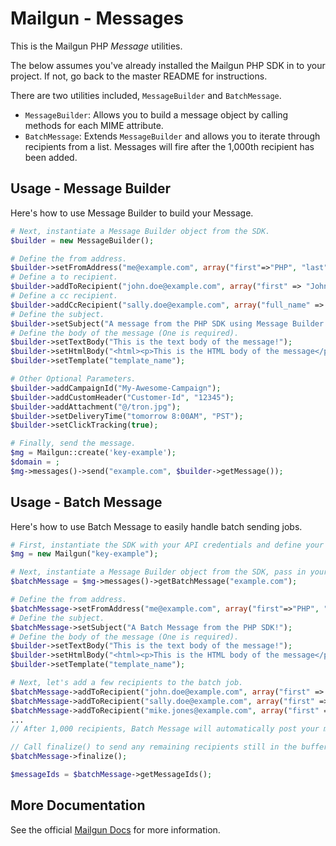 Mailgun - Messages
==================

This is the Mailgun PHP *Message* utilities.

The below assumes you've already installed the Mailgun PHP SDK in to your
project. If not, go back to the master README for instructions.

There are two utilities included, `MessageBuilder` and `BatchMessage`.

* `MessageBuilder`: Allows you to build a message object by calling methods for
each MIME attribute.
* `BatchMessage`: Extends `MessageBuilder` and allows you to iterate through
recipients from a list. Messages will fire after the 1,000th recipient has been
added.

Usage - Message Builder
-----------------------
Here's how to use Message Builder to build your Message.

```php
# Next, instantiate a Message Builder object from the SDK.
$builder = new MessageBuilder();

# Define the from address.
$builder->setFromAddress("me@example.com", array("first"=>"PHP", "last" => "SDK"));
# Define a to recipient.
$builder->addToRecipient("john.doe@example.com", array("first" => "John", "last" => "Doe"));
# Define a cc recipient.
$builder->addCcRecipient("sally.doe@example.com", array("full_name" => "Sally Doe"));
# Define the subject.
$builder->setSubject("A message from the PHP SDK using Message Builder!");
# Define the body of the message (One is required).
$builder->setTextBody("This is the text body of the message!");
$builder->setHtmlBody("<html><p>This is the HTML body of the message</p></html>");
$builder->setTemplate("template_name");

# Other Optional Parameters.
$builder->addCampaignId("My-Awesome-Campaign");
$builder->addCustomHeader("Customer-Id", "12345");
$builder->addAttachment("@/tron.jpg");
$builder->setDeliveryTime("tomorrow 8:00AM", "PST");
$builder->setClickTracking(true);

# Finally, send the message.
$mg = Mailgun::create('key-example');
$domain = ;
$mg->messages()->send("example.com", $builder->getMessage());
```

Usage - Batch Message
---------------------
Here's how to use Batch Message to easily handle batch sending jobs.

```php
# First, instantiate the SDK with your API credentials and define your domain.
$mg = new Mailgun("key-example");

# Next, instantiate a Message Builder object from the SDK, pass in your sending domain.
$batchMessage = $mg->messages()->getBatchMessage("example.com");

# Define the from address.
$batchMessage->setFromAddress("me@example.com", array("first"=>"PHP", "last" => "SDK"));
# Define the subject.
$batchMessage->setSubject("A Batch Message from the PHP SDK!");
# Define the body of the message (One is required).
$builder->setTextBody("This is the text body of the message!");
$builder->setHtmlBody("<html><p>This is the HTML body of the message</p></html>");
$builder->setTemplate("template_name");

# Next, let's add a few recipients to the batch job.
$batchMessage->addToRecipient("john.doe@example.com", array("first" => "John", "last" => "Doe"));
$batchMessage->addToRecipient("sally.doe@example.com", array("first" => "Sally", "last" => "Doe"));
$batchMessage->addToRecipient("mike.jones@example.com", array("first" => "Mike", "last" => "Jones"));
...
// After 1,000 recipients, Batch Message will automatically post your message to the messages endpoint.

// Call finalize() to send any remaining recipients still in the buffer.
$batchMessage->finalize();

$messageIds = $batchMessage->getMessageIds();

```

More Documentation
------------------
See the official [Mailgun Docs](https://documentation.mailgun.com/en/latest/api-sending.html)
for more information.
